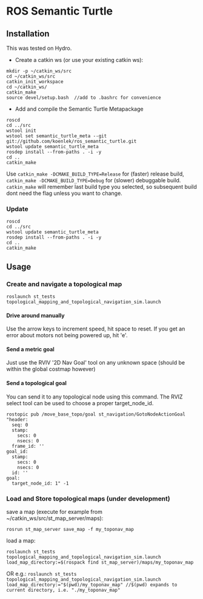 ROS Semantic Turtle
===================

Installation
------------
This was tested on Hydro.

- Create a catkin ws (or use your existing catkin ws):
```
mkdir -p ~/catkin_ws/src
cd ~/catkin_ws/src
catkin_init_workspace
cd ~/catkin_ws/
catkin_make 
source devel/setup.bash  //add to .bashrc for convenience
```
- Add and compile the Semantic Turtle Metapackage
```
roscd
cd ../src
wstool init
wstool set semantic_turtle_meta --git git://github.com/koenlek/ros_semantic_turtle.git
wstool update semantic_turtle_meta
rosdep install --from-paths . -i -y
cd ..
catkin_make
```

Use `catkin_make -DCMAKE_BUILD_TYPE=Release` for (faster) release build, `catkin_make -DCMAKE_BUILD_TYPE=Debug` for (slower) debuggable build. `catkin_make` will remember last build type you selected, so subsequent build dont need the flag unless you want to change.

### Update ###
```
roscd
cd ../src
wstool update semantic_turtle_meta
rosdep install --from-paths . -i -y
cd ..
catkin_make
```

Usage
-----

### Create and navigate a topological map ###

`roslaunch st_tests topological_mapping_and_topological_navigation_sim.launch`

#### Drive around manually ####

Use the arrow keys to increment speed, hit space to reset. If you get an error about motors not being powered up, hit 'e'.

#### Send a metric goal ####

Just use the RVIV '2D Nav Goal' tool on any unknown space (should be within the global costmap however)

#### Send a topological goal ####

You can send it to any topological node using this command. The RVIZ select tool can be used to choose a proper target_node_id. 

```
rostopic pub /move_base_topo/goal st_navigation/GotoNodeActionGoal "header:
  seq: 0
  stamp:
    secs: 0
    nsecs: 0
  frame_id: ''
goal_id:
  stamp:
    secs: 0
    nsecs: 0
  id: ''
goal:
  target_node_id: 1" -1
```


### Load and Store topological maps (under development) ###

save a map (execute for example from ~/catkin_ws/src/st_map_server/maps):

`rosrun st_map_server save_map -f my_toponav_map`

load a map:

`roslaunch st_tests topological_mapping_and_topological_navigation_sim.launch load_map_directory:=$(rospack find st_map_server)/maps/my_toponav_map`

OR e.g.:
`roslaunch st_tests topological_mapping_and_topological_navigation_sim.launch load_map_directory:="$(pwd)/my_toponav_map" //$(pwd) expands to current directory, i.e. "./my_toponav_map"`

